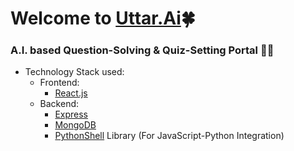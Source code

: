 # Welcome to [Uttar.Ai](https://uttar-ai.onrender.com/)🍀
### A.I. based Question-Solving & Quiz-Setting Portal 🧑‍💻

- Technology Stack used:
	- Frontend: 
		- [React.js](https://react.dev/)
	- Backend: 
		- [Express](https://expressjs.com/)
		- [MongoDB](https://www.mongodb.com)
		- [PythonShell](https://www.npmjs.com/package/python-shell) Library (For JavaScript-Python Integration)
